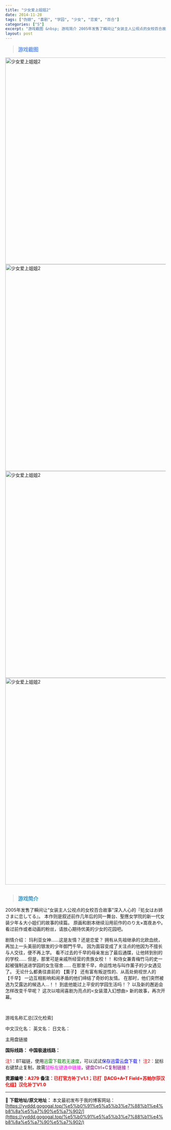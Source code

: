```yaml
---
title: "少女爱上姐姐2"
date: 2014-11-28
tags: ["伪娘", "喜剧", "学园", "少女", "恋爱", "百合"]
categories: ["S"]
excerpt: "游戏截图 &nbsp; 游戏简介 2005年发售了瞬间让“女装主人公视点的女校百合故事”深入人心的『処女はお姉さまに恋してる』。 本作则是叙述前作几年后的同一舞台、聖應女学院的新一代女装少年＆大小姐们的故事的续篇。 原画和剧本继续沿用前作的のり太×嵩夜あや。看过前作或者动画的粉丝，请放心期待优美的少&hellip;"
layout: post
---
```


<div>
<blockquote><b><span style="font-size: 12pt; color: #6699ff;">游戏截图</span></b></blockquote>
<div><img title="点击放大" src="https://yyddd.gogogal.top/wp-content/uploads/2025/04/20250430_6811fa0c9e051.webp" alt="少女爱上姐姐2" width="650" /></div>
<div><img title="点击放大" src="https://yyddd.gogogal.top/wp-content/uploads/2025/04/20250430_6811fa0e485b4.webp" alt="少女爱上姐姐2" width="650" /></div>
<div><img title="点击放大" src="https://yyddd.gogogal.top/wp-content/uploads/2025/04/20250430_6811fa0fd32f6.webp" alt="少女爱上姐姐2" width="650" /></div>
<div><img title="点击放大" src="https://yyddd.gogogal.top/wp-content/uploads/2025/04/20250430_6811fa132250f.webp" alt="少女爱上姐姐2" width="650" /></div>
&nbsp;
<blockquote><b><span style="font-size: 12pt; color: #3399cc;">游戏简介</span></b></blockquote>
<div>2005年发售了瞬间让“女装主人公视点的女校百合故事”深入人心的『処女はお姉さまに恋してる』。
本作则是叙述前作几年后的同一舞台、聖應女学院的新一代女装少年＆大小姐们的故事的续篇。
原画和剧本继续沿用前作的のり太×嵩夜あや。看过前作或者动画的粉丝，请放心期待优美的少女的花园吧。

剧情介绍：
玛利亚女神……这是友情？还是恋爱？
拥有从先祖继承的北欧血统，再加上一头美丽的银发的少年御門千早。
因为面容变成了关注点的他因为不擅长与人交往，便不再上学。
看不过去的千早的母亲发出了最后通牒，让他转到别的的学校……
但是，那里可是亲戚所经营的贵族女校！！
和侍女兼青梅竹马的史一起被强制送进学园的女生宿舍……
在那里千早，命运性地与叫作薰子的少女遇见了。
无论什么都勇往直前的 【薫子】
还有富有叛逆性的、从高处俯视世人的 【千早】
一边互相影响和闹矛盾的他们缔结了奇妙的友情。
在那时，他们突然被选为艾露达的候选人…！！
到底他能过上平安的学园生活吗！？
以及新的邂逅会怎样改变千早呢？
这次以喧闹喜剧为亮点的&lt;女装潜入幻想曲&gt;
新的故事，再次开幕。</div>
&nbsp;

游戏名称汇总[汉化检索]

中文汉化名：
英文名：
日文名：
</div>
<div class="panel panel-primary">
<div class="panel-heading">主用盘链接</div>
<div class="panel-body">

<b>国际线路：</b>
<b>中国极速线路：</b>


<span style="color: #ff0000;">注1：</span>BT磁链，使用<span style="color: #008000;">迅雷下载若无速度</span>，可以试试<span style="color: #0000ff;">保存迅雷云盘下载！</span>
<span style="color: #ff0000;">注2：</span>鼠标右键禁止复制，故需<span style="color: #ff00ff;">鼠标左键选中链接</span>，<span style="color: #800080;">键盘Ctrl+C复制链接！</span>

</div>
<div class="panel-footer"><span style="color: #ff0000;"><b><span style="color: #000000;">资源编号</span>：A279</b></span>
<span style="color: #ff0000;"><b><span style="color: #000000;">备注</span>：已打官方补丁v1.1；已打【IACG+A•T Field+苏帕尔莎汉化组】汉化补丁V1.0</b></span></div>
</div>

---
📖 **下载地址/原文地址：** 本文最初发布于我的博客网站：[https://yyddd.gogogal.top/%e5%b0%91%e5%a5%b3%e7%88%b1%e4%b8%8a%e5%a7%90%e5%a7%902/](https://yyddd.gogogal.top/%e5%b0%91%e5%a5%b3%e7%88%b1%e4%b8%8a%e5%a7%90%e5%a7%902/)
